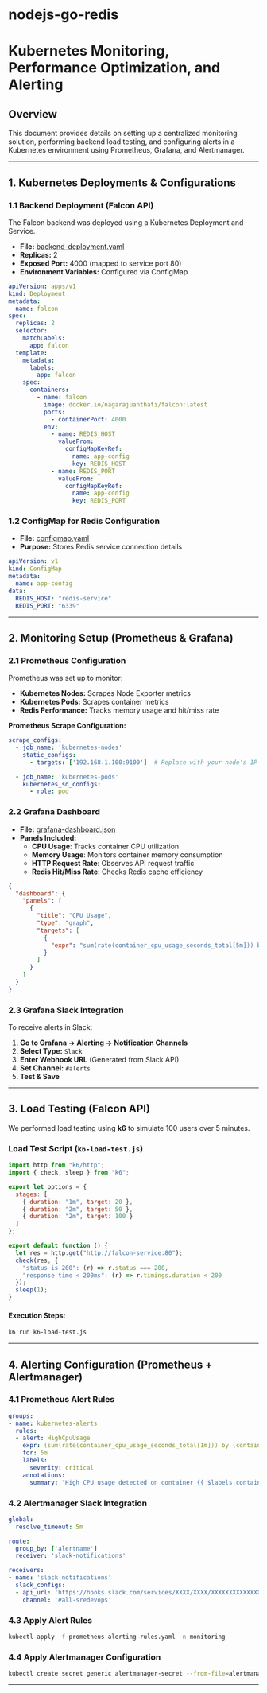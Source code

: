 # nodejs-go-redis
# Kubernetes Monitoring, Performance Optimization, and Alerting

## **Overview**
This document provides details on setting up a centralized monitoring solution, performing backend load testing, and configuring alerts in a Kubernetes environment using Prometheus, Grafana, and Alertmanager.

---

## **1. Kubernetes Deployments & Configurations**

### **1.1 Backend Deployment (Falcon API)**
The Falcon backend was deployed using a Kubernetes Deployment and Service.

- **File:** [backend-deployment.yaml](backend-deployment.yaml)
- **Replicas:** 2
- **Exposed Port:** 4000 (mapped to service port 80)
- **Environment Variables:** Configured via ConfigMap

```yaml
apiVersion: apps/v1
kind: Deployment
metadata:
  name: falcon
spec:
  replicas: 2
  selector:
    matchLabels:
      app: falcon
  template:
    metadata:
      labels:
        app: falcon
    spec:
      containers:
        - name: falcon
          image: docker.io/nagarajuanthati/falcon:latest
          ports:
            - containerPort: 4000
          env:
            - name: REDIS_HOST
              valueFrom:
                configMapKeyRef:
                  name: app-config
                  key: REDIS_HOST
            - name: REDIS_PORT
              valueFrom:
                configMapKeyRef:
                  name: app-config
                  key: REDIS_PORT
```

### **1.2 ConfigMap for Redis Configuration**
- **File:** [configmap.yaml](configmap.yaml)
- **Purpose:** Stores Redis service connection details

```yaml
apiVersion: v1
kind: ConfigMap
metadata:
  name: app-config
data:
  REDIS_HOST: "redis-service"
  REDIS_PORT: "6339"
```

---

## **2. Monitoring Setup (Prometheus & Grafana)**
### **2.1 Prometheus Configuration**
Prometheus was set up to monitor:
- **Kubernetes Nodes:** Scrapes Node Exporter metrics
- **Kubernetes Pods:** Scrapes container metrics
- **Redis Performance:** Tracks memory usage and hit/miss rate

**Prometheus Scrape Configuration:**
```yaml
scrape_configs:
  - job_name: 'kubernetes-nodes'
    static_configs:
      - targets: ['192.168.1.100:9100']  # Replace with your node's IP

  - job_name: 'kubernetes-pods'
    kubernetes_sd_configs:
      - role: pod
```

### **2.2 Grafana Dashboard**
- **File:** [grafana-dashboard.json](grafana-dashboard.json)
- **Panels Included:**
  - **CPU Usage**: Tracks container CPU utilization
  - **Memory Usage**: Monitors container memory consumption
  - **HTTP Request Rate**: Observes API request traffic
  - **Redis Hit/Miss Rate**: Checks Redis cache efficiency

```json
{
  "dashboard": {
    "panels": [
      {
        "title": "CPU Usage",
        "type": "graph",
        "targets": [
          {
            "expr": "sum(rate(container_cpu_usage_seconds_total[5m])) by (pod)"
          }
        ]
      }
    ]
  }
}
```

### **2.3 Grafana Slack Integration**
To receive alerts in Slack:
1. **Go to Grafana → Alerting → Notification Channels**
2. **Select Type:** `Slack`
3. **Enter Webhook URL** (Generated from Slack API)
4. **Set Channel:** `#alerts`
5. **Test & Save**

---

## **3. Load Testing (Falcon API)**
We performed load testing using **k6** to simulate 100 users over 5 minutes.

### **Load Test Script (`k6-load-test.js`)**
```javascript
import http from "k6/http";
import { check, sleep } from "k6";

export let options = {
  stages: [
    { duration: "1m", target: 20 },
    { duration: "2m", target: 50 },
    { duration: "2m", target: 100 }
  ]
};

export default function () {
  let res = http.get("http://falcon-service:80");
  check(res, {
    "status is 200": (r) => r.status === 200,
    "response time < 200ms": (r) => r.timings.duration < 200
  });
  sleep(1);
}
```

#### **Execution Steps**:
```sh
k6 run k6-load-test.js
```

---

## **4. Alerting Configuration (Prometheus + Alertmanager)**

### **4.1 Prometheus Alert Rules**
```yaml
groups:
- name: kubernetes-alerts
  rules:
  - alert: HighCpuUsage
    expr: (sum(rate(container_cpu_usage_seconds_total[1m])) by (container) / sum(machine_cpu_cores) by (node)) > 0.8
    for: 5m
    labels:
      severity: critical
    annotations:
      summary: "High CPU usage detected on container {{ $labels.container }}"
```

### **4.2 Alertmanager Slack Integration**
```yaml
global:
  resolve_timeout: 5m

route:
  group_by: ['alertname']
  receiver: 'slack-notifications'

receivers:
- name: 'slack-notifications'
  slack_configs:
  - api_url: 'https://hooks.slack.com/services/XXXX/XXXX/XXXXXXXXXXXXXXXXXXXXXXXX'
    channel: '#all-sredevops'
```

### **4.3 Apply Alert Rules**
```sh
kubectl apply -f prometheus-alerting-rules.yaml -n monitoring
```

### **4.4 Apply Alertmanager Configuration**
```sh
kubectl create secret generic alertmanager-secret --from-file=alertmanager.yaml=alertmanager-config.yaml -n monitoring
```

---

